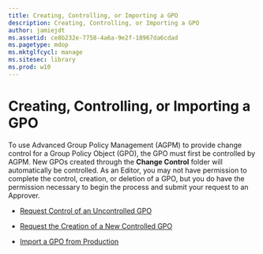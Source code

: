 ```yaml
---
title: Creating, Controlling, or Importing a GPO
description: Creating, Controlling, or Importing a GPO
author: jamiejdt
ms.assetid: ce8b232e-7758-4a6a-9e2f-18967da6cdad
ms.pagetype: mdop
ms.mktglfcycl: manage
ms.sitesec: library
ms.prod: w10
---
```



# Creating, Controlling, or Importing a GPO


To use Advanced Group Policy Management (AGPM) to provide change control for a Group Policy Object (GPO), the GPO must first be controlled by AGPM. New GPOs created through the **Change Control** folder will automatically be controlled. As an Editor, you may not have permission to complete the control, creation, or deletion of a GPO, but you do have the permission necessary to begin the process and submit your request to an Approver.

-   [Request Control of an Uncontrolled GPO](request-control-of-an-uncontrolled-gpo-agpm30ops.md)

-   [Request the Creation of a New Controlled GPO](request-the-creation-of-a-new-controlled-gpo-agpm30ops.md)

-   [Import a GPO from Production](import-a-gpo-from-production-agpm30ops.md)

 

 





